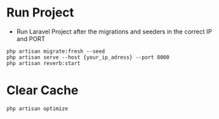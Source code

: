 # Run Project

- Run Laravel Project after the migrations and seeders in the correct IP and PORT

```
php artisan migrate:fresh --seed
php artisan serve --host {your_ip_adress} --port 8000
php artisan reverb:start
```

# Clear Cache

```
php artisan optimize
```